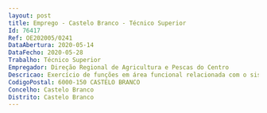 ```yaml
--- 
layout: post
title: Emprego - Castelo Branco - Técnico Superior
Id: 76417
Ref: OE202005/0241
DataAbertura: 2020-05-14
DataFecho: 2020-05-28
Trabalho: Técnico Superior
Empregador: Direção Regional de Agricultura e Pescas do Centro
Descricao: Exercício de funções em área funcional relacionada com o sistema de identificação parcelar.
CodigoPostal: 6000-150 CASTELO BRANCO
Concelho: Castelo Branco
Distrito: Castelo Branco
--- 
```

